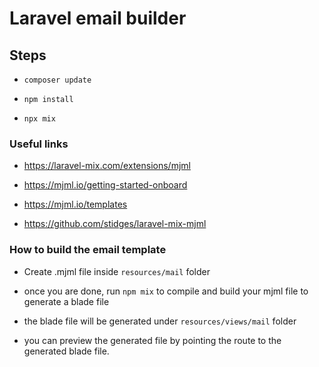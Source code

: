 # Laravel email builder

## Steps

- ```composer update```

- ```npm install```

- ```npx mix```

### Useful links

- <https://laravel-mix.com/extensions/mjml>

- <https://mjml.io/getting-started-onboard>

- <https://mjml.io/templates>

- <https://github.com/stidges/laravel-mix-mjml>

### How to build the email template

- Create .mjml file inside ```resources/mail``` folder

- once you are done, run ```npm mix``` to compile and build your mjml file to generate a blade file

- the blade file will be generated under ```resources/views/mail``` folder

- you can preview the generated file by pointing the route to the generated blade file.
